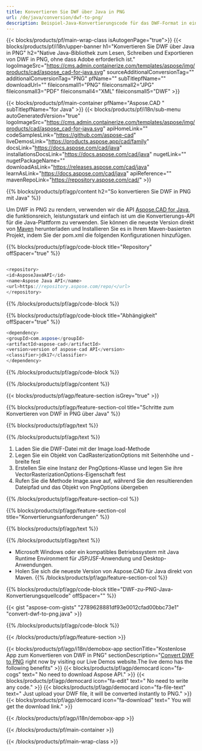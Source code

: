 ```yaml
---
title: Konvertieren Sie DWF über Java in PNG 
url: /de/java/conversion/dwf-to-png/ 
description: Beispiel-Java-Konvertierungscode für das DWF-Format in eine PNG-Datei. Verwenden Sie diesen Beispielcode, um DWF in PNG in jeder Web- oder Desktop-Java-basierten Anwendung zu konvertieren.
---
```


{{< blocks/products/pf/main-wrap-class isAutogenPage="true">}}
{{< blocks/products/pf/i18n/upper-banner h1="Konvertieren Sie DWF über Java in PNG" h2="Native Java-Bibliothek zum Lesen, Schreiben und Exportieren von DWF in PNG, ohne dass Adobe erforderlich ist." logoImageSrc="https://cms.admin.containerize.com/templates/aspose/img/products/cad/aspose_cad-for-java.svg" sourceAdditionalConversionTag="" additionalConversionTag="PNG" pfName="" subTitlepfName="" downloadUrl="" fileiconsmall1="PNG" fileiconsmall2="JPG" fileiconsmall3="PDF" fileiconsmall4="XML" fileiconsmall5="DWF" >}}

{{< blocks/products/pf/main-container pfName="Aspose.CAD " subTitlepfName="for Java" >}}
{{< blocks/products/pf/i18n/sub-menu autoGeneratedVersion="true" logoImageSrc="https://cms.admin.containerize.com/templates/aspose/img/products/cad/aspose_cad-for-java.svg" apiHomeLink="" codeSamplesLink="https://github.com/aspose-cad" liveDemosLink="https://products.aspose.app/cad/family" docsLink="https://docs.aspose.com/cad/java" installationsDocsLink="https://docs.aspose.com/cad/java" nugetLink="" nugetPackageName="" downloadAsLink="https://releases.aspose.com/cad/java" learnAsLink="https://docs.aspose.com/cad/java" apiReference="" mavenRepoLink="https://repository.aspose.com/cad/" >}}

{{% blocks/products/pf/agp/content h2="So konvertieren Sie DWF in PNG mit Java" %}}

Um DWF in PNG zu rendern, verwenden wir die API <a href=https://products.aspose.com/cad/java>Aspose.CAD for Java</a>, die funktionsreich, leistungsstark und einfach ist um die Konvertierungs-API für die Java-Plattform zu verwenden. Sie können die neueste Version direkt von <a href=https://repository.aspose.com/cad/>Maven</a> herunterladen und Installieren Sie es in Ihrem Maven-basierten Projekt, indem Sie der pom.xml die folgenden Konfigurationen hinzufügen.

{{% blocks/products/pf/agp/code-block title="Repository" offSpacer="true" %}}

```cs

<repository>
<id>AsposeJavaAPI</id>
<name>Aspose Java API</name>
<url>https://repository.aspose.com/repo/</url>
</repository>

```

{{% /blocks/products/pf/agp/code-block %}}

{{% blocks/products/pf/agp/code-block title="Abhängigkeit" offSpacer="true" %}}

```cs
<dependency>
<groupId>com.aspose</groupId>
<artifactId>aspose-cad</artifactId>
<version>version of aspose-cad API</version>
<classifier>jdk17</classifier>
</dependency>

```

{{% /blocks/products/pf/agp/code-block %}}

{{% /blocks/products/pf/agp/content %}}

{{< blocks/products/pf/agp/feature-section isGrey="true" >}}

{{% blocks/products/pf/agp/feature-section-col title="Schritte zum Konvertieren von DWF in PNG über Java" %}}

{{% blocks/products/pf/agp/text %}}

{{% /blocks/products/pf/agp/text %}}

1. Laden Sie die DWF-Datei mit der Image.load-Methode
1. Legen Sie ein Objekt von CadRasterizationOptions mit Seitenhöhe und -breite fest
1. Erstellen Sie eine Instanz der PngOptions-Klasse und legen Sie ihre VectorRasterizationOptions-Eigenschaft fest
1. Rufen Sie die Methode Image.save auf, während Sie den resultierenden Dateipfad und das Objekt von PngOptions übergeben

{{% /blocks/products/pf/agp/feature-section-col %}}

{{% blocks/products/pf/agp/feature-section-col title="Konvertierungsanforderungen" %}}

{{% blocks/products/pf/agp/text %}}

{{% /blocks/products/pf/agp/text %}}
- Microsoft Windows oder ein kompatibles Betriebssystem mit Java Runtime Environment für JSP/JSF-Anwendung und Desktop-Anwendungen.
- Holen Sie sich die neueste Version von Aspose.CAD für Java direkt von Maven.
{{% /blocks/products/pf/agp/feature-section-col %}}

{{% blocks/products/pf/agp/code-block title="DWF-zu-PNG-Java-Konvertierungsquellcode" offSpacer="" %}}

{{< gist "aspose-com-gists" "2789628881df93e0012cfad00bbc73e1" "convert-dwf-to-png.java" >}}

{{% /blocks/products/pf/agp/code-block %}}

{{< /blocks/products/pf/agp/feature-section >}}

<!-- aboutfile Starts -->

{{< blocks/products/pf/agp/i18n/demobox-app sectionTitle="Kostenlose App zum Konvertieren von DWF in PNG" sectionDescription="[Convert DWF to PNG](https://products.aspose.app/cad/conversion/dwf-to-png) right now by visiting our Live Demos website.The live demo has the following benefits" >}}
        {{< blocks/products/pf/agp/democard icon="fa-cogs" text=" No need to download Aspose API." >}}
        {{< blocks/products/pf/agp/democard icon="fa-edit" text=" No need to write any code." >}}
        {{< blocks/products/pf/agp/democard icon="fa-file-text" text=" Just upload your DWF file, it will be converted instantly to PNG." >}}
        {{< blocks/products/pf/agp/democard icon="fa-download" text=" You will get the download link." >}}

   
{{< /blocks/products/pf/agp/i18n/demobox-app >}}

<!-- aboutfile Ends -->

{{< /blocks/products/pf/main-container >}}
    
{{< /blocks/products/pf/main-wrap-class >}}